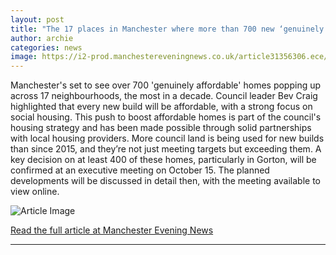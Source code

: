 ```yaml
---
layout: post
title: "The 17 places in Manchester where more than 700 new ‘genuinely affordable’ homes are planned – full list"
author: archie
categories: news
image: https://i2-prod.manchestereveningnews.co.uk/article31356306.ece/ALTERNATES/s1200/0_Aerial-View-01.jpg
---
```

Manchester's set to see over 700 'genuinely affordable' homes popping up across 17 neighbourhoods, the most in a decade. Council leader Bev Craig highlighted that every new build will be affordable, with a strong focus on social housing. This push to boost affordable homes is part of the council's housing strategy and has been made possible through solid partnerships with local housing providers. More council land is being used for new builds than since 2015, and they’re not just meeting targets but exceeding them. A key decision on at least 400 of these homes, particularly in Gorton, will be confirmed at an executive meeting on October 15. The planned developments will be discussed in detail then, with the meeting available to view online.

![Article Image](https://i2-prod.manchestereveningnews.co.uk/article31356306.ece/ALTERNATES/s1200/0_Aerial-View-01.jpg)

[Read the full article at Manchester Evening News](https://www.manchestereveningnews.co.uk/news/greater-manchester-news/17-places-manchester-more-700-32677167)

---
